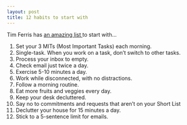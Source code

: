 ---layout: posttitle: 12 habits to start with---Tim Ferris has [an amazing list ](http://www.fourhourworkweek.com/blog/2009/01/07/the-power-of-less-leo-babauta-zen-habits/)to start with...1. Set your 3 MITs (Most Important Tasks) each morning.2. Single-task. When you work on a task, don’t switch to other tasks.3. Process your inbox to empty.4. Check email just twice a day.5. Exercise 5-10 minutes a day.6. Work while disconnected, with no distractions.7. Follow a morning routine.8. Eat more fruits and veggies every day.9. Keep your desk decluttered.10. Say no to commitments and requests that aren’t on your Short List11. Declutter your house for 15 minutes a day.12. Stick to a 5-sentence limit for emails.